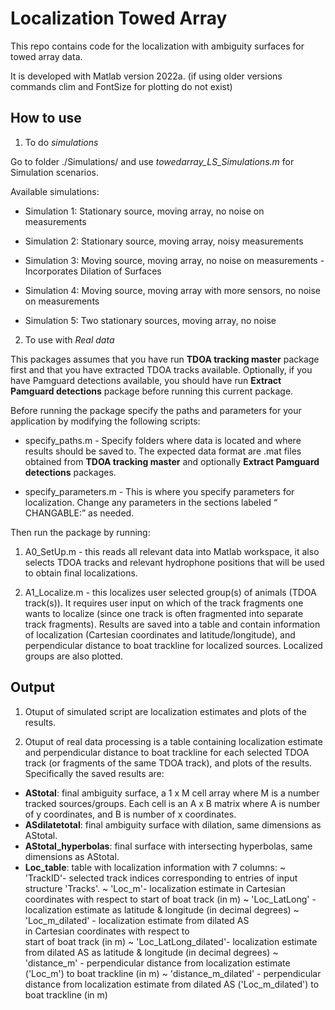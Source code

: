 # Localization Towed Array
 
 This repo contains code for the localization with ambiguity surfaces for towed array data.
 
 It is developed with Matlab version 2022a. (if using older versions commands clim and FontSize for plotting do not exist)
 
 ## How to use
 
 1. To do *simulations*
 
 Go to folder ./Simulations/ and use *towedarray_LS_Simulations.m* for Simulation scenarios. 

Available simulations:
 
- Simulation 1: Stationary source, moving array, no noise on measurements

- Simulation 2: Stationary source, moving array, noisy measurements 

- Simulation 3: Moving source, moving array, no noise on measurements - Incorporates Dilation of Surfaces

- Simulation 4: Moving source, moving array with more sensors, no noise on measurements

- Simulation 5: Two stationary sources, moving array, no noise
 
 
2. To use with *Real data*

This packages assumes that you have run **TDOA tracking master** package first and that you have extracted TDOA tracks available. Optionally, if you have Pamguard detections available, you should have run **Extract Pamguard detections** package before running this current package.

Before running the package specify the paths and parameters for your application by modifying the following scripts: 

- specify_paths.m - Specify folders where data is located and where results should be saved to. The expected data format are .mat files obtained from **TDOA tracking master** and optionally **Extract Pamguard detections** packages.

- specify_parameters.m - This is where you specify parameters for localization. Change any parameters in the sections labeled “ CHANGABLE:” as needed. 


Then run the package by running:
1) A0_SetUp.m - this reads all relevant data into Matlab workspace, it also selects TDOA tracks and relevant hydrophone positions that will be used to obtain final localizations.

2) A1_Localize.m - this localizes user selected group(s) of animals (TDOA track(s)). It requires user input on which of the track fragments one wants to localize (since one track is often fragmented into separate track fragments). Results are saved into a table and contain information of localization (Cartesian coordinates and latitude/longitude), and perpendicular distance to boat trackline for localized sources. Localized groups are also plotted.


## Output

1. Otuput of simulated script are localization estimates and plots of the results.

2. Otuput of real data processing is a table containing localization estimate and perpendicular distance to boat trackline for each selected TDOA track (or fragments of the same TDOA track), and plots of the results. Specifically the saved results are:

- **AStotal**: final ambiguity surface, a 1 x M cell array where M is a 
          number tracked sources/groups. Each cell is an A x B matrix 
          where A is number of y coordinates, and B is number of x coordinates. 
- **ASdilatetotal**: final ambiguity surface with dilation, same dimensions 
                  as AStotal. 
- **AStotal_hyperbolas**: final surface with intersecting hyperbolas, same
                      dimensions as AStotal.
- **Loc_table**: table with localization information with 7 columns:
             ~ 'TrackID'- selected track indices corresponding to entries
                          of input structure 'Tracks'.
             ~ 'Loc_m'- localization estimate in Cartesian coordinates 
                        with respect to start of boat track (in m) 
             ~ 'Loc_LatLong' - localization estimate as latitude &
                              longitude (in decimal degrees)
             ~ 'Loc_m_dilated' - localization estimate from dilated AS   
                              in Cartesian coordinates with respect to  
                              start of boat track (in m)
             ~ 'Loc_LatLong_dilated'- localization estimate from dilated 
                                      AS as latitude & longitude (in 
                                      decimal degrees)
             ~ 'distance_m' - perpendicular distance from localization 
                             estimate ('Loc_m') to boat trackline (in m)
             ~ 'distance_m_dilated' - perpendicular distance from 
                                  localization estimate from dilated AS 
                                  ('Loc_m_dilated') to boat trackline (in m)

 
 
 


